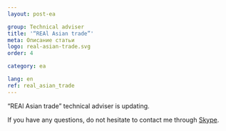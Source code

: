 ```yaml
---
layout: post-ea

group: Technical adviser
title: '“REAl Asian trade”'
meta: Описание статьи
logo: real-asian-trade.svg
order: 4

category: ea

lang: en
ref: real_asian_trade
---
```


“REAl Asian trade” technical adviser is updating.

If you have any questions, do not hesitate to contact me through <a href="skype:chutkoy89?chat" target="_blank">Skype</a>.
